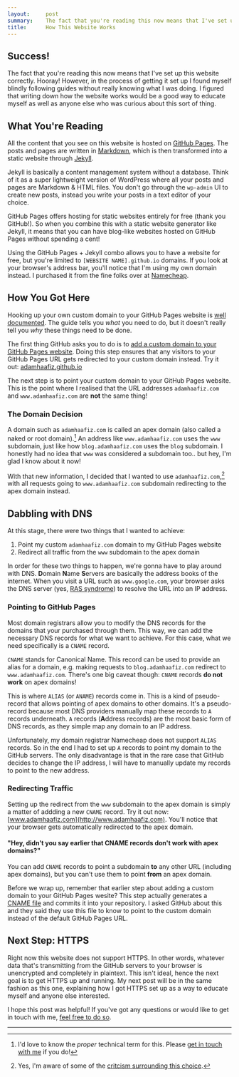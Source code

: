 ```yaml
---
layout:     post
summary:    The fact that you're reading this now means that I've set up this website correctly. Hooray!
title:      How This Website Works
---
```


## Success!

The fact that you're reading this now means that I've set up this website correctly. Hooray! However, in the process of getting it set up I found myself blindly following guides without really knowing what I was doing. I figured that writing down how the website works would be a good way to educate myself as well as anyone else who was curious about this sort of thing.

## What You're Reading

All the content that you see on this website is hosted on [GitHub Pages](https://pages.github.com). The posts and pages are written in [Markdown](https://daringfireball.net/projects/markdown/), which is then transformed into a static website through [Jekyll](https://jekyllrb.com). 

Jekyll is basically a content management system without a database. Think of it as a super lightweight version of WordPress where all your posts and pages are Markdown & HTML files. You don't go through the `wp-admin` UI to create new posts, instead you write your posts in a text editor of your choice.

GitHub Pages offers hosting for static websites entirely for free (thank you GitHub!). So when you combine this with a static website generator like Jekyll, it means that you can have blog-like websites hosted on GitHub Pages without spending a cent!

Using the GitHub Pages + Jekyll combo allows you to have a website for free, but you're limited to `[WEBSITE NAME].github.io` domains. If you look at your browser's address bar, you'll notice that I'm using my own domain instead. I purchased it from the fine folks over at [Namecheap](https://www.namecheap.com).

## How You Got Here

Hooking up your own custom domain to your GitHub Pages website is [well documented](https://help.github.com/articles/using-a-custom-domain-with-github-pages/). The guide tells you _what_ you need to do, but it doesn't really tell you _why_ these things need to be done.

The first thing GitHub asks you to do is to [add a custom domain to your GitHub Pages website](https://help.github.com/articles/adding-or-removing-a-custom-domain-for-your-github-pages-site/). Doing this step ensures that any visitors to your GitHub Pages URL gets redirected to your custom domain instead. Try it out: [adamhaafiz.github.io](http://adamhaafiz.github.io)

The next step is to point your custom domain to your GitHub Pages website. This is the point where I realised that the URL addresses `adamhaafiz.com` and `www.adamhaafiz.com` are **not** the same thing!

### The Domain Decision

A domain such as `adamhaafiz.com` is called an apex domain (also called a naked or root domain).[^1] An address like `www.adamhaafiz.com` uses the `www` subdomain, just like how `blog.adamhaafiz.com` uses the `blog` subdomain. I honestly had no idea that `www` was considered a subdomain too.. but hey, I'm glad I know about it now!

With that new information, I decided that I wanted to use `adamhaafiz.com`,[^2] with all requests going to `www.adamhaafiz.com` subdomain redirecting to the apex domain instead.

## Dabbling with DNS

At this stage, there were two things that I wanted to achieve:

1. Point my custom `adamhaafiz.com` domain to my GitHub Pages website
2. Redirect all traffic from the `www` subdomain to the apex domain

In order for these two things to happen, we're gonna have to play around with DNS. **D**omain **N**ame **S**ervers are basically the address books of the internet. When you visit a URL such as `www.google.com`, your browser asks the DNS server (yes, [RAS syndrome](https://en.wikipedia.org/wiki/RAS_syndrome)) to resolve the URL into an IP address.

### Pointing to GitHub Pages

Most domain registrars allow you to modify the DNS records for the domains that your purchased through them. This way, we can add the necessary DNS records for what we want to achieve. For this case, what we need specifically is a `CNAME` record. 

`CNAME` stands for Canonical Name. This record can be used to provide an alias for a domain, e.g. making requests to `blog.adamhaafiz.com` redirect to `www.adamhaafiz.com`. There's one big caveat though: `CNAME` records **do not work** on apex domains!

This is where `ALIAS` (or `ANAME`) records come in. This is a kind of pseudo-record that allows pointing of apex domains to other domains. It's a pseudo-record because most DNS providers manually map these records to `A` records underneath. `A` records (**A**ddress records) are the most basic form of DNS records, as they simple map any domain to an IP address.

Unfortunately, my domain registrar Namecheap does not support `ALIAS` records. So in the end I had to set up `A` records to point my domain to the GitHub servers. The only disadvantage is that in the rare case that GitHub decides to change the IP address, I will have to manually update my records to point to the new address. 

### Redirecting Traffic

Setting up the redirect from the `www` subdomain to the apex domain is simply a matter of addding a new `CNAME` record.  Try it out now: [www.adamhaafiz.com](http://www.adamhaafiz.com). You'll notice that your browser gets automatically redirected to the apex domain.

#### "Hey, didn't you say earlier that CNAME records don't work with apex domains?"

You can add `CNAME` records to point a subdomain **to** any other URL (including apex domains), but you can't use them to point **from** an apex domain.

Before we wrap up, remember that earlier step about adding a custom domain to your GitHub Pages wesite? This step actually generates a [CNAME file](https://github.com/adamhaafiz/adamhaafiz.github.io/blob/master/CNAME) and commits it into your repository. I asked GitHub about this and they said they use this file to know to point to the custom domain instead of the default GitHub Pages URL.

## Next Step: HTTPS

Right now this website does not support HTTPS. In other words, whatever data that's transmitting from the GitHub servers to your browser is unencrypted and completely in plaintext. This isn't ideal, hence the next goal is to get HTTPS up and running. My next post will be in the same fashion as this one, explaining how I got HTTPS set up as a way to educate myself and anyone else interested.

I hope this post was helpful! If you've got any questions or would like to get in touch with me, [feel free to do so](/contact/). 

---

[^1]: I'd love to know the _proper_ technical term for this. Please [get in touch with me](/contact/) if you do! 
[^2]: Yes, I'm aware of some of the [critcism surrounding this choice](http://www.yes-www.org/why-use-www/).
